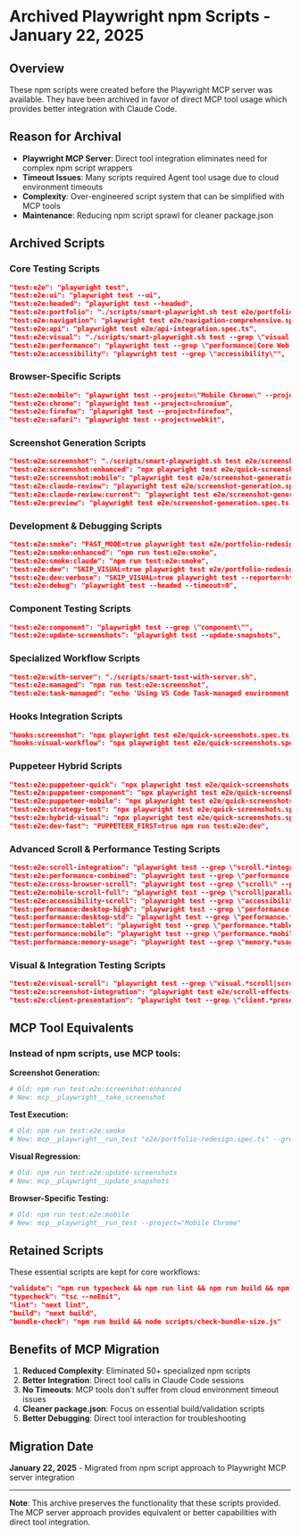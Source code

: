 # Archived Playwright npm Scripts - January 22, 2025

## Overview

These npm scripts were created before the Playwright MCP server was available. They have been archived in favor of direct MCP tool usage which provides better integration with Claude Code.

## Reason for Archival

- **Playwright MCP Server**: Direct tool integration eliminates need for complex npm script wrappers
- **Timeout Issues**: Many scripts required Agent tool usage due to cloud environment timeouts
- **Complexity**: Over-engineered script system that can be simplified with MCP tools
- **Maintenance**: Reducing npm script sprawl for cleaner package.json

## Archived Scripts

### **Core Testing Scripts**
```json
"test:e2e": "playwright test",
"test:e2e:ui": "playwright test --ui",
"test:e2e:headed": "playwright test --headed",
"test:e2e:portfolio": "./scripts/smart-playwright.sh test e2e/portfolio-redesign.spec.ts",
"test:e2e:navigation": "playwright test e2e/navigation-comprehensive.spec.ts",
"test:e2e:api": "playwright test e2e/api-integration.spec.ts",
"test:e2e:visual": "./scripts/smart-playwright.sh test --grep \"visual consistency\"",
"test:e2e:performance": "playwright test --grep \"performance|Core Web Vitals\"",
"test:e2e:accessibility": "playwright test --grep \"accessibility\"",
```

### **Browser-Specific Scripts**
```json
"test:e2e:mobile": "playwright test --project=\"Mobile Chrome\" --project=\"Mobile Safari\"",
"test:e2e:chrome": "playwright test --project=chromium",
"test:e2e:firefox": "playwright test --project=firefox",
"test:e2e:safari": "playwright test --project=webkit",
```

### **Screenshot Generation Scripts**
```json
"test:e2e:screenshot": "./scripts/smart-playwright.sh test e2e/screenshot-generation.spec.ts",
"test:e2e:screenshot:enhanced": "npx playwright test e2e/quick-screenshots.spec.ts --project=chromium",
"test:e2e:screenshot:mobile": "playwright test e2e/screenshot-generation.spec.ts --grep \"mobile\"",
"test:e2e:claude-review": "playwright test e2e/screenshot-generation.spec.ts --grep \"Claude review\"",
"test:e2e:claude-review:current": "playwright test e2e/screenshot-generation.spec.ts --grep \"current state capture\"",
"test:e2e:preview": "playwright test e2e/screenshot-generation.spec.ts --grep \"quick preview\"",
```

### **Development & Debugging Scripts**
```json
"test:e2e:smoke": "FAST_MODE=true playwright test e2e/portfolio-redesign.spec.ts --grep \"homepage displays complete Enterprise Solutions Architect\" --reporter=line --project=chromium",
"test:e2e:smoke:enhanced": "npm run test:e2e:smoke",
"test:e2e:smoke:claude": "npm run test:e2e:smoke",
"test:e2e:dev": "SKIP_VISUAL=true playwright test e2e/portfolio-redesign.spec.ts --grep \"Navigation dropdown|Enterprise content|Skills dropdown|Process dropdown\" --reporter=line",
"test:e2e:dev:verbose": "SKIP_VISUAL=true playwright test --reporter=html",
"test:e2e:debug": "playwright test --headed --timeout=0",
```

### **Component Testing Scripts**
```json
"test:e2e:component": "playwright test --grep \"component\"",
"test:e2e:update-screenshots": "playwright test --update-snapshots",
```

### **Specialized Workflow Scripts**
```json
"test:e2e:with-server": "./scripts/smart-test-with-server.sh",
"test:e2e:managed": "npm run test:e2e:screenshot",
"test:e2e:task-managed": "echo 'Using VS Code Task-managed environment' && npm run test:e2e:smoke",
```

### **Hooks Integration Scripts**
```json
"hooks:screenshot": "npx playwright test e2e/quick-screenshots.spec.ts --project=chromium",
"hooks:visual-workflow": "npx playwright test e2e/quick-screenshots.spec.ts --project=chromium",
```

### **Puppeteer Hybrid Scripts**
```json
"test:e2e:puppeteer-quick": "npx playwright test e2e/quick-screenshots.spec.ts --project=chromium",
"test:e2e:puppeteer-component": "npx playwright test e2e/quick-screenshots.spec.ts --project=chromium", 
"test:e2e:puppeteer-mobile": "npx playwright test e2e/quick-screenshots.spec.ts --project=\"Mobile Chrome\"",
"test:e2e:strategy-test": "npx playwright test e2e/quick-screenshots.spec.ts --project=chromium",
"test:e2e:hybrid-visual": "npx playwright test e2e/quick-screenshots.spec.ts --project=chromium",
"test:e2e:dev-fast": "PUPPETEER_FIRST=true npm run test:e2e:dev",
```

### **Advanced Scroll & Performance Testing Scripts**
```json
"test:e2e:scroll-integration": "playwright test --grep \"scroll.*integration|scroll.*effects.*together\" --project=chromium",
"test:e2e:performance-combined": "playwright test --grep \"performance.*combined|scroll.*performance\" --project=chromium",
"test:e2e:cross-browser-scroll": "playwright test --grep \"scroll\" --project=chromium --project=firefox --project=webkit",
"test:e2e:mobile-scroll-full": "playwright test --grep \"scroll|parallax|mobile.*optimization\" --project=\"Mobile Chrome\" --project=\"Mobile Safari\"",
"test:e2e:accessibility-scroll": "playwright test --grep \"accessibility.*scroll|scroll.*accessibility\" --project=chromium",
"test:performance:desktop-high": "playwright test --grep \"performance.*desktop.*high|120fps|webgl.*parallax\" --project=chromium",
"test:performance:desktop-std": "playwright test --grep \"performance.*desktop.*standard|60fps\" --project=chromium",
"test:performance:tablet": "playwright test --grep \"performance.*tablet|30fps.*tablet\" --project=\"Mobile Chrome\"",
"test:performance:mobile": "playwright test --grep \"performance.*mobile|mobile.*optimization\" --project=\"Mobile Safari\"",
"test:performance:memory-usage": "playwright test --grep \"memory.*usage|memory.*leak|resource.*usage\" --project=chromium",
```

### **Visual & Integration Testing Scripts**
```json
"test:e2e:visual-scroll": "playwright test --grep \"visual.*scroll|scroll.*visual\" --update-snapshots=missing",
"test:e2e:screenshot-integration": "playwright test e2e/scroll-effects-integration.spec.ts --project=chromium",
"test:e2e:client-presentation": "playwright test --grep \"client.*presentation|enterprise.*presentation\" --project=chromium"
```

## MCP Tool Equivalents

### **Instead of npm scripts, use MCP tools:**

**Screenshot Generation:**
```bash
# Old: npm run test:e2e:screenshot:enhanced
# New: mcp__playwright__take_screenshot
```

**Test Execution:**
```bash
# Old: npm run test:e2e:smoke
# New: mcp__playwright__run_test "e2e/portfolio-redesign.spec.ts" --grep="homepage displays"
```

**Visual Regression:**
```bash
# Old: npm run test:e2e:update-screenshots
# New: mcp__playwright__update_snapshots
```

**Browser-Specific Testing:**
```bash
# Old: npm run test:e2e:mobile
# New: mcp__playwright__run_test --project="Mobile Chrome"
```

## Retained Scripts

These essential scripts are kept for core workflows:

```json
"validate": "npm run typecheck && npm run lint && npm run build && npm run bundle-check",
"typecheck": "tsc --noEmit",
"lint": "next lint",
"build": "next build",
"bundle-check": "npm run build && node scripts/check-bundle-size.js"
```

## Benefits of MCP Migration

1. **Reduced Complexity**: Eliminated 50+ specialized npm scripts
2. **Better Integration**: Direct tool calls in Claude Code sessions
3. **No Timeouts**: MCP tools don't suffer from cloud environment timeout issues
4. **Cleaner package.json**: Focus on essential build/validation scripts
5. **Better Debugging**: Direct tool interaction for troubleshooting

## Migration Date

**January 22, 2025** - Migrated from npm script approach to Playwright MCP server integration

---

**Note**: This archive preserves the functionality that these scripts provided. The MCP server approach provides equivalent or better capabilities with direct tool integration.